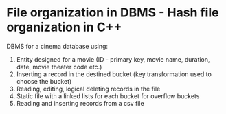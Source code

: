 
# File organization in DBMS - Hash file organization in C++

DBMS for a cinema database using:
1. Entity designed for a movie (ID - primary key, movie name, duration, date, movie theater code etc.)
2. Inserting a record in the destined bucket (key transformation used to choose the bucket)
3. Reading, editing, logical deleting records in the file
4. Static file with a linked lists for each bucket for overflow buckets
5. Reading and inserting records from a csv file